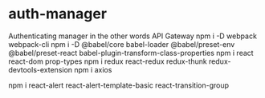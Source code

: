 # auth-manager
Authenticating manager in the other words API Gateway
npm i -D webpack webpack-cli
npm i -D @babel/core babel-loader @babel/preset-env @babel/preset-react babel-plugin-transform-class-properties
npm i react react-dom prop-types
npm i redux react-redux redux-thunk redux-devtools-extension
npm i axios
<!-- Tutorial 4 -->

npm i react-alert react-alert-template-basic react-transition-group